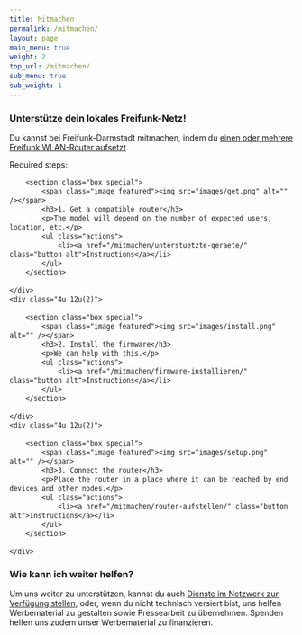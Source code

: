 ```yaml
---
title: Mitmachen
permalink: /mitmachen/
layout: page
main_menu: true
weight: 2
top_url: /mitmachen/
sub_menu: true
sub_weight: 1
---
```


### Unterstütze dein lokales Freifunk-Netz!

Du kannst bei Freifunk-Darmstadt mitmachen, indem du [einen oder mehrere Freifunk WLAN-Router aufsetzt](/router-aufstellen/). 

Required steps:

<div class="row">
	<div class="4u 12u(2)">

		<section class="box special">
			<span class="image featured"><img src="images/get.png" alt="" /></span>
			<h3>1. Get a compatible router</h3>
			<p>The model will depend on the number of expected users, location, etc.</p>
			<ul class="actions">
				<li><a href="/mitmachen/unterstuetzte-geraete/" class="button alt">Instructions</a></li>
			</ul>
		</section>
		
	</div>
	<div class="4u 12u(2)">

		<section class="box special">
			<span class="image featured"><img src="images/install.png" alt="" /></span>
			<h3>2. Install the firmware</h3>
			<p>We can help with this.</p>
			<ul class="actions">
				<li><a href="/mitmachen/firmware-installieren/" class="button alt">Instructions</a></li>
			</ul>
		</section>

	</div>
	<div class="4u 12u(2)">

		<section class="box special">
			<span class="image featured"><img src="images/setup.png" alt="" /></span>
			<h3>3. Connect the router</h3>
			<p>Place the router in a place where it can be reached by end devices and other nodes.</p>
			<ul class="actions">
				<li><a href="/mitmachen/router-aufstellen/" class="button alt">Instructions</a></li>
			</ul>
		</section>

	</div>
</div>

### Wie kann ich weiter helfen?


Um uns weiter zu unterstützen, kannst du auch [Dienste im Netzwerk zur Verfügung stellen](/dienste-anbieten/), oder, wenn du nicht technisch versiert bist, uns helfen Werbematerial zu gestalten sowie Pressearbeit zu übernehmen. Spenden helfen uns zudem unser Werbematerial zu finanzieren.

